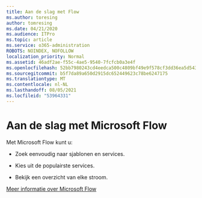 ```yaml
---
title: Aan de slag met Flow
ms.author: toresing
author: tomresing
ms.date: 04/21/2020
ms.audience: ITPro
ms.topic: article
ms.service: o365-administration
ROBOTS: NOINDEX, NOFOLLOW
localization_priority: Normal
ms.assetid: 46adf2ae-f55c-4ae5-9540-7fcfcb0a3e4f
ms.openlocfilehash: 52bb7980243cd4eedca500c4809bf49e9f578cf3dd36ea5d543f0780c4606ff2
ms.sourcegitcommit: b5f7da89a650d2915dc652449623c78be6247175
ms.translationtype: MT
ms.contentlocale: nl-NL
ms.lasthandoff: 08/05/2021
ms.locfileid: "53964331"
---
```

# <a name="get-started-with-microsoft-flow"></a>Aan de slag met Microsoft Flow

Met Microsoft Flow kunt u:
  
- Zoek eenvoudig naar sjablonen en services.
    
- Kies uit de populairste services.
    
- Bekijk een overzicht van elke stroom.
    
[Meer informatie over Microsoft Flow](https://go.microsoft.com/fwlink/?linkid=874446)
  

